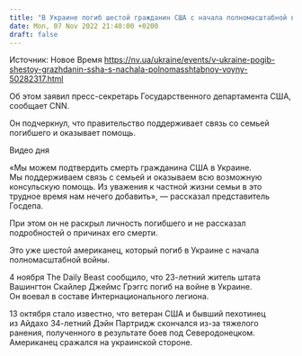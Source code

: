 ```yaml
---
title: "В Украине погиб шестой гражданин США с начала полномасштабной войны"
date: Mon, 07 Nov 2022 21:40:00 +0200
draft: false
---
```

Источник: Новое Время https://nv.ua/ukraine/events/v-ukraine-pogib-shestoy-grazhdanin-ssha-s-nachala-polnomasshtabnoy-voyny-50282317.html


 Об этом заявил пресс-секретарь Государственного департамента США, сообщает CNN.

Он подчеркнул, что правительство поддерживает связь со семьей погибшего и оказывает помощь.

 Видео дня   

«Мы можем подтвердить смерть гражданина США в Украине. Мы поддерживаем связь с семьей и оказываем всю возможную консульскую помощь. Из уважения к частной жизни семьи в это трудное время нам нечего добавить», — рассказал представитель Госдепа.

При этом он не раскрыл личность погибшего и не рассказал подробностей о причинах его смерти.

Это уже шестой американец, который погиб в Украине с начала полномасштабной войны.

4 ноября The Daily Beast сообщило, что 23-летний житель штата Вашингтон Скайлер Джеймс Грэггс погиб на войне в Украине. Он воевал в составе Интернационального легиона.

13 октября стало известно, что ветеран США и бывший пехотинец из Айдахо 34-летний Дэйн Партридж скончался из-за тяжелого ранения, полученного в результате боев под Северодонецком. Американец сражался на украинской стороне.
